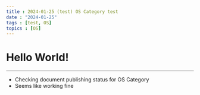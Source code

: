 ```yaml
---
title : 2024-01-25 (test) OS Category test
date : "2024-01-25"
tags : [test, OS]
topics : [OS]
---
```


# Hello World!
---

- Checking document publishing status for OS Category
- Seems like working fine
